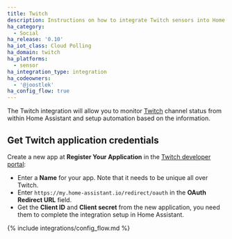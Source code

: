 ```yaml
---
title: Twitch
description: Instructions on how to integrate Twitch sensors into Home Assistant.
ha_category:
  - Social
ha_release: '0.10'
ha_iot_class: Cloud Polling
ha_domain: twitch
ha_platforms:
  - sensor
ha_integration_type: integration
ha_codeowners:
  - '@joostlek'
ha_config_flow: true
---
```


The Twitch integration will allow you to monitor [Twitch](https://www.twitch.tv/) channel status from within Home Assistant and setup automation based on the information.

## Get Twitch application credentials

Create a new app at **Register Your Application** in the [Twitch developer portal](https://dev.twitch.tv/console/apps):

- Enter a **Name** for your app. Note that it needs to be unique all over Twitch.
- Enter `https://my.home-assistant.io/redirect/oauth` in the **OAuth Redirect URL** field. 
- Get the **Client ID** and **Client secret** from the new application, you need them to complete the integration setup in Home Assistant. 

{% include integrations/config_flow.md %}
